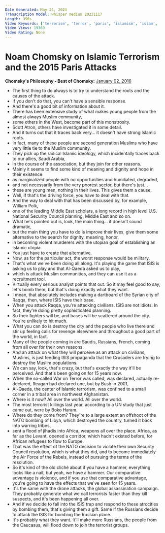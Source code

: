 ```yaml
---
Date Generated: May 24, 2024
Transcription Model: whisper medium 20231117
Length: 396s
Video Keywords: ['terrorism', 'terror', 'paris', 'islamism', 'islam', 'noam chomsky', 'chomsky', 'imperialism', 'poverty', 'france', 'isis']
Video Views: 19360
Video Rating: None
---
```


# Noam Chomsky on Islamic Terrorism and the 2015 Paris Attacks
**Chomsky's Philosophy - Best of Chomsky:** [January 02, 2016](https://www.youtube.com/watch?v=wdRgpR4-qzg)
*  The first thing to do always is to try to understand the roots and the causes of the attack.
*  If you don't do that, you can't have a sensible response.
*  And there's a good bit of information about it.
*  There has been extensive study of what makes young people from the almost always Muslim community,
*  some others in the West, become part of this monstrosity.
*  Scott Atron, others have investigated it in some detail.
*  And it turns out that it traces back very... it doesn't have strong Islamic roots.
*  In fact, many of these people are second generation Muslims who have very little tie to the Muslim community.
*  They pick up the radical Islamic ideology, which incidentally traces back to our allies, Saudi Arabia,
*  in the course of the association, but they join for other reasons.
*  Mainly it seems to find some kind of meaning and dignity and hope in their existence
*  as marginalized people with no opportunities and humiliated, degraded,
*  and not necessarily from the very poorest sector, but there's just...
*  these are young men, nothing in their lives. This gives them a cause.
*  Well, if that's the driving force, you have to deal with that.
*  And the way to deal with that has been discussed by, for example, William Polk,
*  one of the leading Middle East scholars, a long record in high level U.S. National Security Council planning, Middle East and so on.
*  What he's pointed out is, look, the main thing... it doesn't sound dramatic,
*  but the main thing you have to do is improve their lives, give them some alternative to the search for dignity, meaning, honor,
*  in becoming violent murderers with the utopian goal of establishing an Islamic utopia.
*  You just have to create that alternative.
*  Now, as for the particular act, the worst response would be military.
*  That's what we've been doing all along. It's playing the game that ISIS is asking us to play and that Al-Qaeda asked us to play,
*  which is attack Muslim communities, and they can use it as a recruitment tool.
*  Virtually every serious analyst points that out. So it may feel good to say, let's bomb them, but that's doing exactly what they want.
*  I mean, that absolutely includes making a dartboard of the Syrian city of Raqqa, then, where ISIS have their base.
*  When you attack Raqqa, you're attacking civilians. ISIS are not idiots. In fact, they're doing pretty sophisticated planning.
*  So their fighters will be, and bases will be scattered around the city. You're unlikely to hit much.
*  What you can do is destroy the city and the people who live there and stir up feeling calls for revenge elsewhere and throughout a good part of the world, in fact.
*  Many of the people coming in are Saudis, Russians, French, coming from all over for their own reasons.
*  And an attack on what they will perceive as an attack on civilians, Muslims, is just feeding ISIS propaganda that the Crusaders are trying to destroy the Muslim populations.
*  We can say, look, that's crazy, but that's exactly the way it'll be perceived. And that's been going on for 15 years now.
*  When the so-called War on Terror was called, was declared, actually re-declared, Reagan had declared one, but by Bush in 2001,
*  Al-Qaeda, the center of Islamic terrorism, was confined to a small corner in a tribal area in northwest Afghanistan.
*  Where is it now? All over the world. All over the world.
*  The most terrorist killings last year, according to a UN study that just came out, were by Boko Haram.
*  Where do they come from? They're to a large extent an offshoot of the NATO bombing of Libya, which destroyed the country, turned it back into warring tribes,
*  sent a flood of jihadis into Africa, weapons all over the place. Africa, as far as the Levant, opened a corridor, which hadn't existed before, for African refugees to flow to Europe.
*  That was the effect of the NATO decision to violate their own Security Council resolution, which is what they did, and to become immediately the Air Force of the Rebels, instead of pursuing the terms of the resolution.
*  So it's kind of the old cliché about if you have a hammer, everything looks like a nail, but yeah, we have a hammer. Our comparative advantage is violence, and if you use that comparative advantage, you're going to have the effects that we've seen for 15 years.
*  It's the same with the drone attacks, the global assassination campaign. They probably generate what we call terrorists faster than they kill suspects, and it's been happening all over.
*  And if we decide to fall into the ISIS trap and respond to these atrocities by bombing them, that's giving them a gift. Same if the Russians decide to attack the ISIS for bombing the Russian plane.
*  It's probably what they want. It'll make more Russians, the people from the Caucasus, will flood down to join the terrorist groups.
